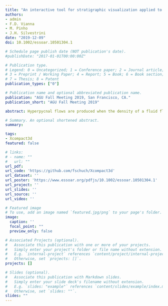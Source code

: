 ```yaml
---
title: "An interactive tool for stratigraphic visualization applied to turbulence-resolved numerical simulations of turbidity currents"
authors:
- admin
- F.D. Vianna
- M. Pinho
- J.H. Silvestrini
date: "2019-12-09"
doi: 10.1002/essoar.10501304.1

# Schedule page publish date (NOT publication's date).
#publishDate: "2017-01-01T00:00:00Z"

# Publication type.
# Legend: 0 = Uncategorized; 1 = Conference paper; 2 = Journal article;
# 3 = Preprint / Working Paper; 4 = Report; 5 = Book; 6 = Book section;
# 7 = Thesis; 8 = Patent
publication_types: ["0"]

# Publication name and optional abbreviated publication name.
publication: "AGU Fall Meeting 2019, San Francisco, CA."
publication_short: "AGU Fall Meeting 2019"

abstract: Hyperpycnal flows are produced when the density of a fluid flowing in a relatively quiescent basin is greater than the density of the fluid in the basin. The density differences can be due to the difference in temperatures, salinity, turbidity, concentration, or a combination of them. Turbulence-resolved numerical simulations of such flows, in particular DNS (Direct Numerical Simulations), generate vasts amounts of resulting data. In the case of poli-disperse particle laden gravity currents simulations, where several sediments diameters are considered, very detailed data of the concentration field is available near bed. It can be post processed and analysed as a deposition map of one geological event. Traditional visualization tools lack the geological visual metaphor, and a new visual and interactive tool is proposed in this work. The aim of this new tool is to provide a better way to visualize numerical simulation results of particle laden gravity currents, plotting the results with the visual resemblance of a stratigraphic image. Since numerical simulation results usually have better spatio-temporal resolution compared to traditional stratigraphy, as the resolution depends exclusively on the amount of computing power available and it gets higher each day, the proposed interactive tool let the user visualize how the deposition map evolves in time and space. This tool can be employed to analyse the link between the deposition map and the turbulent flow that produced it, and the influence of all governing parameters. Numerical data was provided by Incompact3d, a code based on a Boussinesq system for incompressible fluids, designed for supercomputers. However this particular approach is a data driven post processing tool, thus it should be compatible with any numerical solver.

# Summary. An optional shortened abstract.
summary:

tags:
- Xcompact3d
featured: false

# links:
# - name: ""
#   url: ""
url_pdf:
url_code: 'https://github.com/fschuch/Xcompact3d'
url_dataset: ''
url_poster: 'https://www.essoar.org/pdfjs/10.1002/essoar.10501304.1'
url_project: ''
url_slides: ''
url_source: ''
url_video: ''

# Featured image
# To use, add an image named `featured.jpg/png` to your page's folder.
image:
  caption: ''
  focal_point: ""
  preview_only: false

# Associated Projects (optional).
#   Associate this publication with one or more of your projects.
#   Simply enter your project's folder or file name without extension.
#   E.g. `internal-project` references `content/project/internal-project/index.md`.
#   Otherwise, set `projects: []`.
projects: []

# Slides (optional).
#   Associate this publication with Markdown slides.
#   Simply enter your slide deck's filename without extension.
#   E.g. `slides: "example"` references `content/slides/example/index.md`.
#   Otherwise, set `slides: ""`.
slides: ""
---
```

